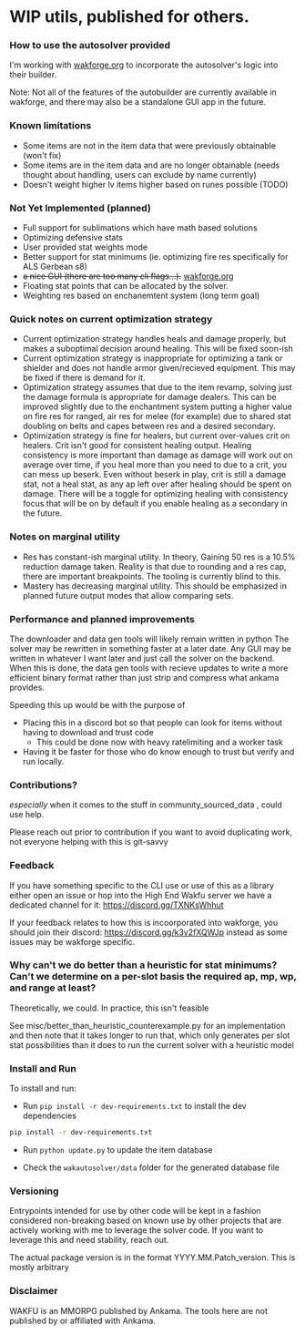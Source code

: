 # WIP utils, published for others.


### How to use the autosolver provided

I'm working with [wakforge.org](https://github.com/Tmktahu/wakforge)
to incorporate the autosolver's logic into their builder.

Note: Not all of the features of the autobuilder are currently available
in wakforge, and there may also be a standalone GUI app in the future.

### Known limitations

- Some items are not in the item data that were previously obtainable (won't fix)
- Some items are in the item data and are no longer obtainable
  (needs thought about handling, users can exclude by name currently)
- Doesn't weight higher lv items higher based on runes possible (TODO)


### Not Yet Implemented (planned)

- Full support for sublimations which have math based solutions
- Optimizing defensive stats
- User provided stat weights mode
- Better support for stat minimums (ie. optimizing fire res specifically for ALS Gerbean s8)
- ~~a nice GUI (there are too many cli flags...).~~ [wakforge.org](https://github.com/Tmktahu/wakforge)
- Floating stat points that can be allocated by the solver.
- Weighting res based on enchanemtent system (long term goal)


### Quick notes on current optimization strategy

- Current optimization strategy handles heals and damage properly, but makes a suboptimal decision around healing.
  This will be fixed soon-ish
- Current optimization strategy is inappropriate for optimizing a tank or shielder
  and does not handle armor given/recieved equipment. This may be fixed if there is demand for it.
- Optimization strategy assumes that due to the item revamp, solving just the damage formula is appropriate for damage dealers.
  This can be improved slightly due to the enchantment system putting a higher value on fire res for ranged, air res for melee (for example) due to shared stat doubling on belts and capes between res and a desired secondary.
- Optimization strategy is fine for healers, but current over-values crit on healers.
  Crit isn't good for consistent healing output. Healing consistency is more important than damage as damage will work out on average over time, if you heal more than you need to due to a crit, you can mess up beserk. Even without beserk in play, crit is still a
  damage stat, not a heal stat, as any ap left over after healing should be spent on damage.
  There will be a toggle for optimizing healing with consistency focus that
  will be on by default if you enable healing as a secondary in the future.


### Notes on marginal utility

- Res has constant-ish marginal utility.
  In theory, Gaining 50 res is a 10.5% reduction damage taken.
  Reality is that due to rounding and a res cap, there are important breakpoints. The tooling is currently blind to this.
- Mastery has decreasing marginal utility. This should be emphasized in planned future output modes that allow comparing sets.

### Performance and planned improvements

The downloader and data gen tools will likely remain written in python
The solver may be rewritten in something faster at a later date.
Any GUI may be written in whatever I want later and just call the solver on the backend.
When this is done, the data gen tools with recieve updates to write a more efficient binary format
rather than just strip and compress what ankama provides.

Speeding this up would be with the purpose of

- Placing this in a discord bot so that people can look for items without having to download and trust code
    - This could be done now with heavy ratelimiting and a worker task
- Having it be faster for those who do know enough to trust but verify and run locally.

### Contributions?

*especially* when it comes to the stuff in community_sourced_data , could use help.

Please reach out prior to contribution if you want to avoid duplicating work,
not everyone helping with this is git-savvy


### Feedback

If you have something specific to the CLI use or use of this as a library
either open an issue or hop into the High End Wakfu server
we have a dedicated channel for it: https://discord.gg/TXNKsWhhut

If your feedback relates to how this is incoorporated into wakforge,
you should join their discord: https://discord.gg/k3v2fXQWJp instead
as some issues may be wakforge specific.


### Why can't we do better than a heuristic for stat minimums? Can't we determine on a per-slot basis the required ap, mp, wp, and range at least?

Theoretically, we could. In practice, this isn't feasible

See misc/better_than_heuristic_counterexample.py for an implementation
and then note that it takes longer to run that, which only generates per slot stat possibilities
than it does to run the current solver with a heuristic model


### Install and Run

To install and run:

- Run `pip install -r dev-requirements.txt` to install the dev dependencies
```bash
pip install -r dev-requirements.txt
```
- Run `python update.py` to update the item database

- Check the `wakautosolver/data` folder for the generated database file


### Versioning

Entrypoints intended for use by other code will be kept in a fashion considered non-breaking based on known use
by other projects that are actively working with me to leverage the solver code.
If you want to leverage this and need stability, reach out.

The actual package version is in the format YYYY.MM.Patch_version. This is mostly arbitrary

### Disclaimer

WAKFU is an MMORPG published by Ankama. The tools here are not published by or affiliated with Ankama.